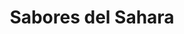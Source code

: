 ---
title: "Sabores del Sahara"
url: /antofagasta/sabores-del-sahara/
shop: tienda de variedades
---